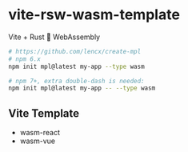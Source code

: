 # vite-rsw-wasm-template

Vite + Rust 💖 WebAssembly

```bash
# https://github.com/lencx/create-mpl
# npm 6.x
npm init mpl@latest my-app --type wasm

# npm 7+, extra double-dash is needed:
npm init mpl@latest my-app -- --type wasm
```

## Vite Template

- wasm-react
- wasm-vue
